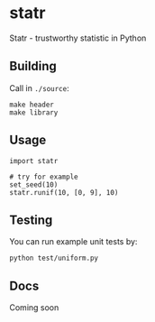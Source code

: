 # statr
Statr - trustworthy statistic in Python


## Building

Call in `./source`:

```
make header
make library
```

## Usage

```
import statr

# try for example
set_seed(10)
statr.runif(10, [0, 9], 10)
```

## Testing

You can run example unit tests by:

```
python test/uniform.py
```

## Docs

Coming soon

